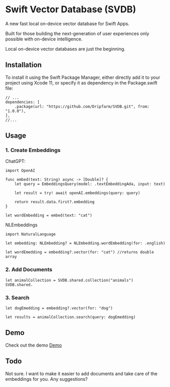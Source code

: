# Swift Vector Database (SVDB)

A new fast local on-device vector database for Swift Apps.

Built for those building the next-generation of user experiences only possible with on-device intelligence. 

Local on-device vector databases are just the beginning. 

## Installation
To install it using the Swift Package Manager, either directly add it to your project using Xcode 11, or specify it as dependency in the Package.swift file:

```
// ...
dependencies: [
    .package(url: "https://github.com/Dripfarm/SVDB.git", from: "1.0.0"),
],
//...
```


## Usage

### 1. Create Embeddings
ChatGPT:

```
import OpenAI

func embed(text: String) async -> [Double]? {
	let query = EmbeddingsQuery(model: .textEmbeddingAda, input: text)

	let result = try! await openAI.embeddings(query: query)

	return result.data.first?.embedding
}

let wordEmbedding = embed(text: "cat")
```

NLEmbeddings

```
import NaturalLanguage

let embedding: NLEmbedding? = NLEmbedding.wordEmbedding(for: .english)

let wordEmedding = embedding?.vector(for: "cat") //returns double array
```

### 2. Add Documents

```
let animalCollection = SVDB.shared.collection("animals")
SVDB.shared.

```

### 3. Search

```
let dogEmedding = embedding?.vector(for: "dog")

let results = animalCollection.search(query: dogEmedding)
```

## Demo

Check out the demo [Demo](https://github.com/Dripfarm/SVDB/tree/master/SVDBDemo)

## Todo
Not sure. I want to make it easier to add documents and take care of the embeddings for you. Any suggestions?